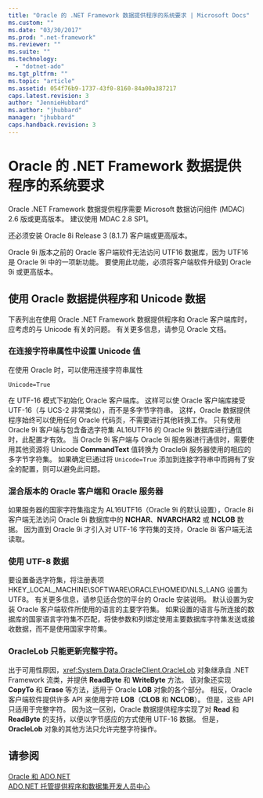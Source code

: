 ```yaml
---
title: "Oracle 的 .NET Framework 数据提供程序的系统要求 | Microsoft Docs"
ms.custom: ""
ms.date: "03/30/2017"
ms.prod: ".net-framework"
ms.reviewer: ""
ms.suite: ""
ms.technology: 
  - "dotnet-ado"
ms.tgt_pltfrm: ""
ms.topic: "article"
ms.assetid: 054f76b9-1737-43f0-8160-84a00a387217
caps.latest.revision: 3
author: "JennieHubbard"
ms.author: "jhubbard"
manager: "jhubbard"
caps.handback.revision: 3
---
```

# Oracle 的 .NET Framework 数据提供程序的系统要求
Oracle .NET Framework 数据提供程序需要 Microsoft 数据访问组件 \(MDAC\) 2.6 版或更高版本。  建议使用 MDAC 2.8 SP1。  
  
 还必须安装 Oracle 8i Release 3 \(8.1.7\) 客户端或更高版本。  
  
 Oracle 9i 版本之前的 Oracle 客户端软件无法访问 UTF16 数据库，因为 UTF16 是 Oracle 9i 中的一项新功能。  要使用此功能，必须将客户端软件升级到 Oracle 9i 或更高版本。  
  
## 使用 Oracle 数据提供程序和 Unicode 数据  
 下表列出在使用 Oracle .NET Framework 数据提供程序和 Oracle 客户端库时，应考虑的与 Unicode 有关的问题。  有关更多信息，请参见 Oracle 文档。  
  
### 在连接字符串属性中设置 Unicode 值  
 在使用 Oracle 时，可以使用连接字符串属性  
  
```  
Unicode=True   
```  
  
 在 UTF\-16 模式下初始化 Oracle 客户端库。  这样可以使 Oracle 客户端库接受 UTF\-16（与 UCS\-2 非常类似），而不是多字节字符串。  这样，Oracle 数据提供程序始终可以使用任何 Oracle 代码页，不需要进行其他转换工作。  只有使用 Oracle 9i 客户端与包含备选字符集 AL16UTF16 的 Oracle 9i 数据库进行通信时，此配置才有效。  当 Oracle 9i 客户端与 Oracle 9i 服务器进行通信时，需要使用其他资源将 Unicode **CommandText** 值转换为 Oracle9i 服务器使用的相应的多字节字符集。  如果确定已通过将 `Unicode=True` 添加到连接字符串中而拥有了安全的配置，则可以避免此问题。  
  
### 混合版本的 Oracle 客户端和 Oracle 服务器  
 如果服务器的国家字符集指定为 AL16UTF16（Oracle 9i 的默认设置），Oracle 8i 客户端无法访问 Oracle 9i 数据库中的 **NCHAR**、**NVARCHAR2** 或 **NCLOB** 数据。  因为直到 Oracle 9i 才引入对 UTF\-16 字符集的支持，Oracle 8i 客户端无法读取。  
  
### 使用 UTF\-8 数据  
 要设置备选字符集，将注册表项 HKEY\_LOCAL\_MACHINE\\SOFTWARE\\ORACLE\\HOMEID\\NLS\_LANG 设置为 UTF8。  有关更多信息，请参见适合您的平台的 Oracle 安装说明。  默认设置为安装 Oracle 客户端软件所使用的语言的主要字符集。  如果设置的语言与所连接的数据库的国家语言字符集不匹配，将使参数和列绑定使用主要数据库字符集发送或接收数据，而不是使用国家字符集。  
  
### OracleLob 只能更新完整字符。  
 出于可用性原因，<xref:System.Data.OracleClient.OracleLob> 对象继承自 .NET Framework 流类，并提供 **ReadByte** 和 **WriteByte** 方法。  该对象还实现 **CopyTo** 和 **Erase** 等方法，适用于 Oracle **LOB** 对象的各个部分。  相反，Oracle 客户端软件提供许多 API 来使用字符 **LOB**（**CLOB** 和 **NCLOB**）。  但是，这些 API 只适用于完整字符。  因为这一区别，Oracle 数据提供程序实现了对 **Read** 和 **ReadByte** 的支持，以便以字节感应的方式使用 UTF\-16 数据。  但是，**OracleLob** 对象的其他方法只允许完整字符操作。  
  
## 请参阅  
 [Oracle 和 ADO.NET](../../../../docs/framework/data/adonet/oracle-and-adonet.md)   
 [ADO.NET 托管提供程序和数据集开发人员中心](http://go.microsoft.com/fwlink/?LinkId=217917)